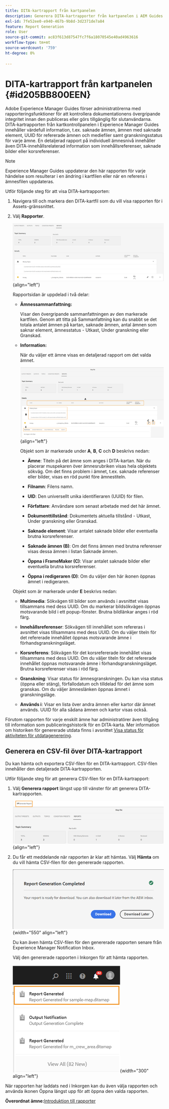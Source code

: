 ```yaml
---
title: DITA-kartrapport från kartpanelen
description: Generera DITA-kartrapporter från kartpanelen i AEM Guides. Lär dig hur du genererar CSV-filen för en DITA-kartrapport.
exl-id: 7fe52ee0-e940-467b-9b8d-3d2371de7a84
feature: Report Generation
role: User
source-git-commit: ac83f613d87547fc7f6a18070545e40ad4963616
workflow-type: tm+mt
source-wordcount: '759'
ht-degree: 0%

---
```


# DITA-kartrapport från kartpanelen {#id205BB800EEN}

Adobe Experience Manager Guides förser administratörerna med rapporteringsfunktioner för att kontrollera dokumentationens övergripande integritet innan den publiceras eller görs tillgänglig för slutanvändarna. DITA-kartrapporten från kartkontrollpanelen i Experience Manager Guides innehåller värdefull information, t.ex. saknade ämnen, ämnen med saknade element, UUID för refererade ämnen och mediefiler samt granskningsstatus för varje ämne. En detaljerad rapport på individuell ämnesnivå innehåller även DITA-innehållsrelaterad information som innehållsreferenser, saknade bilder eller korsreferenser.

>[!NOTE]
>
>Experience Manager Guides uppdaterar den här rapporten för varje händelse som resulterar i en ändring i kartfilen eller när en referens i ämnesfilen uppdateras.

Utför följande steg för att visa DITA-kartrapporten:

1. Navigera till och markera den DITA-kartfil som du vill visa rapporten för i Assets-gränssnittet.

1. Välj **Rapporter**.

   ![](images/reports-page-uuid-new.png){align="left"}

   Rapportsidan är uppdelad i två delar:

   - **Ämnessammanfattning:**

     Visar den övergripande sammanfattningen av den markerade kartfilen. Genom att titta på Sammanfattning kan du snabbt se det totala antalet ämnen på kartan, saknade ämnen, antal ämnen som saknar element, ämnesstatus - Utkast, Under granskning eller Granskad.

   - **Information:**

     När du väljer ett ämne visas en detaljerad rapport om det valda ämnet.

     ![](images/detailed-report-uuid-new.png){align="left"}

     Objekt som är markerade under **A**, **B**, **C** och **D** beskrivs nedan:

      - **Ämne**: Titeln på det ämne som anges i DITA-kartan. När du placerar muspekaren över ämnesrubriken visas hela objektets sökväg. Om det finns problem i ämnet, t.ex. saknade referenser eller bilder, visas en röd punkt före ämnestiteln.

      - **Filnamn**: Filens namn.

      - **UID**: Den universellt unika identifieraren \(UUID\) för filen.

      - **Författare**: Användare som senast arbetade med det här ämnet.

      - **Dokumenttillstånd**: Dokumentets aktuella tillstånd - Utkast, Under granskning eller Granskad.

      - **Saknade element**: Visar antalet saknade bilder eller eventuella brutna korsreferenser.

      - **Saknade ämnen \(B\)**: Om det finns ämnen med brutna referenser visas dessa ämnen i listan Saknade ämnen.

      - **Öppna i FrameMaker \(C\)**: Visar antalet saknade bilder eller eventuella brutna korsreferenser.

      - **Öppna i redigeraren \(D\)**: Om du väljer den här ikonen öppnas ämnet i redigeraren.


   Objekt som är markerade under **E** beskrivs nedan:

   - **Multimedia**: Sökvägen till bilder som används i avsnittet visas tillsammans med dess UUID. Om du markerar bildsökvägen öppnas motsvarande bild i ett popup-fönster. Brutna bildlänkar anges i röd färg.

   - **Innehållsreferenser**: Sökvägen till innehållet som refereras i avsnittet visas tillsammans med dess UUID. Om du väljer titeln för det refererade innehållet öppnas motsvarande ämne i förhandsgranskningsläget.

   - **Korsreferens**: Sökvägen för det korsrefererade innehållet visas tillsammans med dess UUID. Om du väljer titeln för det refererade innehållet öppnas motsvarande ämne i förhandsgranskningsläget. Brutna korsreferenser visas i röd färg.

   - **Granskning**: Visar status för ämnesgranskningen. Du kan visa status \(öppna eller stäng\), förfallodatum och tilldelad för det ämne som granskas. Om du väljer ämneslänken öppnas ämnet i granskningsläge.

   - **Används i**: Visar en lista över andra ämnen eller kartor där ämnet används. UUID för alla sådana ämnen och kartor visas också.

Förutom rapporten för varje enskilt ämne har administratörer även tillgång till information som publiceringshistorik för en DITA-karta. Mer information om historiken för genererade utdata finns i avsnittet [Visa status för aktiviteten för utdatagenerering](generate-output-for-a-dita-map.md#viewing_output_history).

## Generera en CSV-fil över DITA-kartrapport

Du kan hämta och exportera CSV-filen för en DITA-kartrapport. CSV-filen innehåller den detaljerade DITA-kartrapporten.

Utför följande steg för att generera CSV-filen för en DITA-kartrapport:

1. Välj **Generera rapport** längst upp till vänster för att generera DITA-kartrapporten.

   ![](images/generate-DITA-map-report-new.png){align="left"}

1. Du får ett meddelande när rapporten är klar att hämtas. Välj **Hämta** om du vill hämta CSV-filen för den genererade rapporten.

   ![](images/download-report-dialog-new.png){width="550" align="left"}


   Du kan även hämta CSV-filen för den genererade rapporten senare från Experience Manager Notification Inbox.

   Välj den genererade rapporten i Inkorgen för att hämta rapporten.

   ![](images/report-inbox--notification.png){width="300" align="left"}

När rapporten har laddats ned i Inkorgen kan du även välja rapporten och använda ikonen Öppna längst upp för att öppna den valda rapporten.

**Överordnat ämne:**&#x200B;[ Introduktion till rapporter](reports-intro.md)
